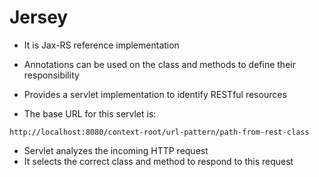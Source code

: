 # Jersey

- It is Jax-RS reference implementation

- Annotations can be used on the class and methods to define their responsibility

- Provides a servlet implementation to identify RESTful resources

- The base URL for this servlet is:

```shell
http://localhost:8080/context-root/url-pattern/path-from-rest-class
```

- Servlet analyzes the incoming HTTP request
- It selects the correct class and method to respond to this request
